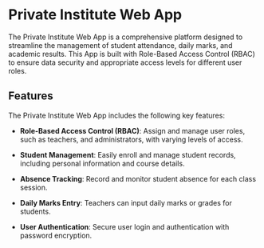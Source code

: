 # Private Institute Web App

The Private Institute Web App is a comprehensive platform designed to streamline the management of student attendance, daily marks, and academic results. This App is built with Role-Based Access Control (RBAC) to ensure data security and appropriate access levels for different user roles.


## Features

The Private Institute Web App includes the following key features:

- **Role-Based Access Control (RBAC)**: Assign and manage user roles, such as teachers, and administrators, with varying levels of access.

- **Student Management**: Easily enroll and manage student records, including personal information and course details.

- **Absence Tracking**: Record and monitor student absence for each class session.

- **Daily Marks Entry**: Teachers can input daily marks or grades for students.

- **User Authentication**: Secure user login and authentication with password encryption.
